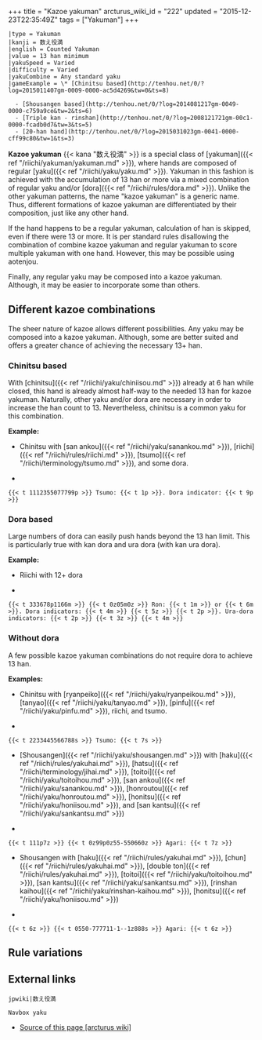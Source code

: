 +++
title = "Kazoe yakuman"
arcturus_wiki_id = "222"
updated = "2015-12-23T22:35:49Z"
tags = ["Yakuman"]
+++

```yaku
|type = Yakuman
|kanji = 数え役満
|english = Counted Yakuman
|value = 13 han minimum
|yakuSpeed = Varied
|difficulty = Varied
|yakuCombine = Any standard yaku
|gameExample = \* [Chinitsu based](http://tenhou.net/0/?log=2015011407gm-0009-0000-ac5d4269&tw=0&ts=8)

  - [Shousangen based](http://tenhou.net/0/?log=2014081217gm-0049-0000-c759a9ce&tw=2&ts=6)
  - [Triple kan - rinshan](http://tenhou.net/0/?log=2008121721gm-00c1-0000-fcadb0d7&tw=3&ts=5)
  - [20-han hand](http://tenhou.net/0/?log=2015031023gm-0041-0000-cff99c80&tw=1&ts=3)

```

**Kazoe yakuman** {{< kana "数え役満" >}} is a special class of
[yakuman]({{< ref "/riichi/yakuman/yakuman.md" >}}), where hands are composed of regular
[yaku]({{< ref "/riichi/yaku/yaku.md" >}}). Yakuman in this fashion is achieved with the
accumulation of 13 han or more via a mixed combination of regular yaku and/or
[dora]({{< ref "/riichi/rules/dora.md" >}}). Unlike the other yakuman patterns, the name "kazoe
yakuman" is a generic name. Thus, different formations of kazoe yakuman are differentiated by their
composition, just like any other hand.

If the hand happens to be a regular yakuman, calculation of han is skipped, even if there were 13 or
more. It is per standard rules disallowing the combination of combine kazoe yakuman and regular
yakuman to score multiple yakuman with one hand. However, this may be possible using aotenjou.

Finally, any regular yaku may be composed into a kazoe yakuman. Although, it may be easier to
incorporate some than others.

## Different kazoe combinations

The sheer nature of kazoe allows different possibilities. Any yaku may be composed into a kazoe
yakuman. Although, some are better suited and offers a greater chance of achieving the necessary 13+
han.

### Chinitsu based

With [chinitsu]({{< ref "/riichi/yaku/chiniisou.md" >}}) already at 6 han while closed, this hand is
already almost half-way to the needed 13 han for kazoe yakuman. Naturally, other yaku and/or dora
are necessary in order to increase the han count to 13. Nevertheless, chinitsu is a common yaku for
this combination.

**Example:**

- Chinitsu with [san ankou]({{< ref "/riichi/yaku/sanankou.md" >}}),
  [riichi]({{< ref "/riichi/rules/riichi.md" >}}),
  [tsumo]({{< ref "/riichi/terminology/tsumo.md" >}}), and some dora.

<!-- end list -->

-

    {{< t 1112355077799p >}} Tsumo: {{< t 1p >}}. Dora indicator: {{< t 9p >}}

### Dora based

Large numbers of dora can easily push hands beyond the 13 han limit. This is particularly true with
kan dora and ura dora (with kan ura dora).

**Example:**

- Riichi with 12+ dora

<!-- end list -->

-

    {{< t 333678p1166m >}} {{< t 0z05m0z >}} Ron: {{< t 1m >}} or {{< t 6m >}}. Dora indicators: {{< t 4m >}} {{< t 5z >}} {{< t 2p >}}. Ura-dora indicators: {{< t 2p >}} {{< t 3z >}} {{< t 4m >}}

### Without dora

A few possible kazoe yakuman combinations do not require dora to achieve 13 han.

**Examples:**

- Chinitsu with [ryanpeiko]({{< ref "/riichi/yaku/ryanpeikou.md" >}}),
  [tanyao]({{< ref "/riichi/yaku/tanyao.md" >}}), [pinfu]({{< ref "/riichi/yaku/pinfu.md" >}}),
  riichi, and tsumo.

<!-- end list -->

-

    {{< t 2233445566788s >}} Tsumo: {{< t 7s >}}

<!-- end list -->

- [Shousangen]({{< ref "/riichi/yaku/shousangen.md" >}}) with
  [haku]({{< ref "/riichi/rules/yakuhai.md" >}}),
  [hatsu]({{< ref "/riichi/terminology/jihai.md" >}}),
  [toitoi]({{< ref "/riichi/yaku/toitoihou.md" >}}), [san
  ankou]({{< ref "/riichi/yaku/sanankou.md" >}}),
  [honroutou]({{< ref "/riichi/yaku/honroutou.md" >}}),
  [honitsu]({{< ref "/riichi/yaku/honiisou.md" >}}), and [san
  kantsu]({{< ref "/riichi/yaku/sankantsu.md" >}})

<!-- end list -->

-

    {{< t 111p7z >}} {{< t 0z99p0z55-550660z >}} Agari: {{< t 7z >}}

<!-- end list -->

- Shousangen with [haku]({{< ref "/riichi/rules/yakuhai.md" >}}),
  [chun]({{< ref "/riichi/rules/yakuhai.md" >}}), [double
  ton]({{< ref "/riichi/rules/yakuhai.md" >}}), [toitoi]({{< ref "/riichi/yaku/toitoihou.md" >}}),
  [san kantsu]({{< ref "/riichi/yaku/sankantsu.md" >}}), [rinshan
  kaihou]({{< ref "/riichi/yaku/rinshan-kaihou.md" >}}),
  [honitsu]({{< ref "/riichi/yaku/honiisou.md" >}})

<!-- end list -->

-

    {{< t 6z >}} {{< t 0550-777711-1--1z888s >}} Agari: {{< t 6z >}}

## Rule variations

## External links

`jpwiki|数え役満`

`Navbox yaku`

- [Source of this page [arcturus wiki]](http://arcturus.su/wiki/Kazoe_yakuman)
